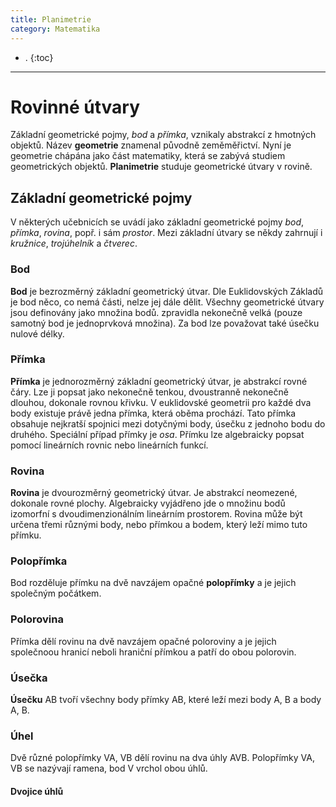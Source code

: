 ```yaml
---
title: Planimetrie
category: Matematika
---
```


- .
{:toc}
---

# Rovinné útvary
Základní geometrické pojmy, *bod* a *přímka*, vznikaly abstrakcí z hmotných objektů. Název **geometrie** znamenal původně zeměměřictví. Nyní je geometrie chápána jako část matematiky, která se zabývá studiem geometrických objektů.
**Planimetrie** studuje geometrické útvary v rovině.

## Základní geometrické pojmy
V některých učebnicích se uvádí jako základní geometrické pojmy *bod*, *přímka*, *rovina*, popř. i sám *prostor*. Mezi základní útvary se někdy zahrnují i *kružnice*, *trojúhelník* a *čtverec*.

### Bod
**Bod** je bezrozměrný základní geometrický útvar. Dle Euklidovských Základů je bod něco, co nemá části, nelze jej dále dělit. Všechny geometrické útvary jsou definovány jako množina bodů. zpravidla nekonečně velká (pouze samotný bod je jednoprvková množina). Za bod lze považovat také úsečku nulové délky.

### Přímka
**Přímka** je jednorozměrný základní geometrický útvar, je abstrakcí rovné čáry. Lze ji popsat jako nekonečně tenkou, dvoustranně nekonečně dlouhou, dokonale rovnou křivku. V euklidovské geometrii pro každé dva body existuje právě jedna přímka, která oběma prochází. Tato přímka obsahuje nejkratší spojnici mezi dotyčnými body, úsečku z jednoho bodu do druhého.
Speciální případ přímky je *osa*.
Přímku lze algebraicky popsat pomocí lineárních rovnic nebo lineárních funkcí.

### Rovina
**Rovina** je dvourozměrný geometrický útvar. Je abstrakcí neomezené, dokonale rovné plochy. Algebraicky vyjádřeno jde o množinu bodů izomorfní s dvoudimenzionálním lineárním prostorem. Rovina může být určena třemi různými body, nebo přímkou a bodem, který leží mimo tuto přímku. 

### Polopřímka
Bod rozděluje přímku na dvě navzájem opačné **polopřímky** a je jejich společným počátkem.

### Polorovina
Přímka dělí rovinu na dvě navzájem opačné poloroviny a je jejich společnoou hranicí neboli hraniční přímkou a patří do obou polorovin.

### Úsečka
**Úsečku** AB tvoří všechny body přímky AB, které leží mezi body A, B a body A, B.

### Úhel
Dvě různé polopřímky VA, VB dělí rovinu na dva úhly AVB. Polopřímky VA, VB se nazývají ramena, bod V vrchol obou úhlů.

#### Dvojice úhlů


